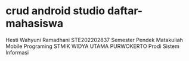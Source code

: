 # crud android studio daftar-mahasiswa

Hesti Wahyuni Ramadhani STE202202837
Semester Pendek Matakuliah Mobile Programing
STMIK WIDYA UTAMA PURWOKERTO
Prodi Sistem Informasi
